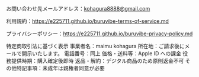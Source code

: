 お問い合わせ先メールアドレス：kohagura8888@gmail.com

利用規約：https://e225711.github.io/buruvibe-terms-of-service.md

プライバシーポリシー：https://e225711.github.io/buruvibe-privacy-policy.md

特定商取引法に基づく表示
事業者名：maimu kohagura
所在地：ご請求後にメールで開示いたします。
電話番号：同上
価格・送料等：Apple ID への課金
役務提供時期：購入確定後即時
返品・解約：デジタル商品のため原則返金不可
その他特記事項：未成年は親権者同意が必要
